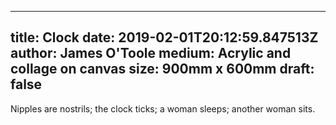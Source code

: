 
---
title: Clock
date: 2019-02-01T20:12:59.847513Z
author: James O'Toole
medium: Acrylic and collage on canvas
size: 900mm x 600mm
draft: false
---

Nipples are nostrils; the clock ticks; a woman sleeps; another woman sits.

